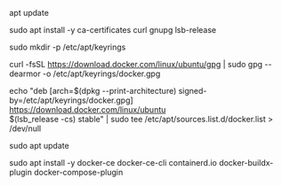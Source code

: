 apt update

sudo apt install -y     ca-certificates     curl     gnupg     lsb-release

sudo mkdir -p /etc/apt/keyrings

curl -fsSL https://download.docker.com/linux/ubuntu/gpg |     sudo gpg --dearmor -o /etc/apt/keyrings/docker.gpg

echo   "deb [arch=$(dpkg --print-architecture) signed-by=/etc/apt/keyrings/docker.gpg] \
  https://download.docker.com/linux/ubuntu \
  $(lsb_release -cs) stable" |   sudo tee /etc/apt/sources.list.d/docker.list > /dev/null
  
  sudo apt update
  
  sudo apt install -y docker-ce docker-ce-cli containerd.io docker-buildx-plugin docker-compose-plugin
  
